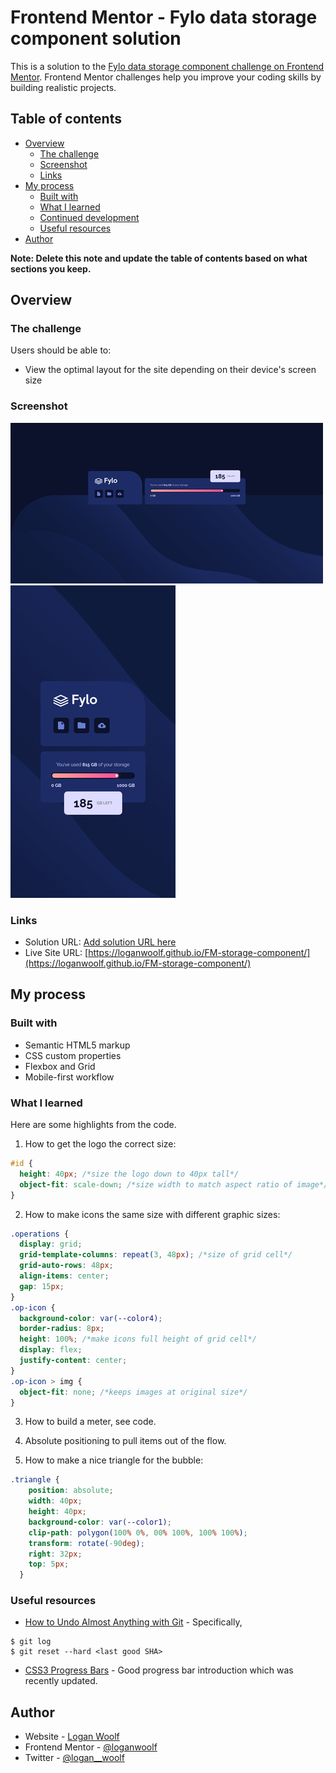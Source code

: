 # Frontend Mentor - Fylo data storage component solution

This is a solution to the [Fylo data storage component challenge on Frontend Mentor](https://www.frontendmentor.io/challenges/fylo-data-storage-component-1dZPRbV5n). Frontend Mentor challenges help you improve your coding skills by building realistic projects. 

## Table of contents

- [Overview](#overview)
  - [The challenge](#the-challenge)
  - [Screenshot](#screenshot)
  - [Links](#links)
- [My process](#my-process)
  - [Built with](#built-with)
  - [What I learned](#what-i-learned)
  - [Continued development](#continued-development)
  - [Useful resources](#useful-resources)
- [Author](#author)

**Note: Delete this note and update the table of contents based on what sections you keep.**

## Overview

### The challenge

Users should be able to:

- View the optimal layout for the site depending on their device's screen size

### Screenshot

![](./screenshots/desktop.png)
![](./screenshots/mobile.png)

### Links

- Solution URL: [Add solution URL here](https://your-solution-url.com)
- Live Site URL: [https://loganwoolf.github.io/FM-storage-component/](https://loganwoolf.github.io/FM-storage-component/)

## My process

### Built with

- Semantic HTML5 markup
- CSS custom properties
- Flexbox and Grid
- Mobile-first workflow

### What I learned

Here are some highlights from the code.
1. How to get the logo the correct size:
```css
#id { 
  height: 40px; /*size the logo down to 40px tall*/
  object-fit: scale-down; /*size width to match aspect ratio of image*/
}
```
2. How to make icons the same size with different graphic sizes:
```css
.operations {
  display: grid;
  grid-template-columns: repeat(3, 48px); /*size of grid cell*/
  grid-auto-rows: 48px;
  align-items: center;
  gap: 15px;
}
.op-icon {
  background-color: var(--color4);
  border-radius: 8px;
  height: 100%; /*make icons full height of grid cell*/
  display: flex;
  justify-content: center;
}
.op-icon > img {
  object-fit: none; /*keeps images at original size*/
}
```
3. How to build a meter, see code.

4. Absolute positioning to pull items out of the flow.

5. How to make a nice triangle for the bubble:
```css
.triangle {
    position: absolute;
    width: 40px;
    height: 40px;
    background-color: var(--color1);
    clip-path: polygon(100% 0%, 00% 100%, 100% 100%);
    transform: rotate(-90deg);
    right: 32px;
    top: 5px;
  }
```

### Useful resources

- [How to Undo Almost Anything with Git](https://github.blog/2015-06-08-how-to-undo-almost-anything-with-git/#reset-local-changes) - Specifically,
```
$ git log
$ git reset --hard <last good SHA>
```
- [CSS3 Progress Bars](https://css-tricks.com/css3-progress-bars/) - Good progress bar introduction which was recently updated.

## Author

- Website - [Logan Woolf](https://loganwoolf.github.io/)
- Frontend Mentor - [@loganwoolf](https://www.frontendmentor.io/profile/loganwoolf)
- Twitter - [@logan__woolf](https://www.twitter.com/logan__woolf)
